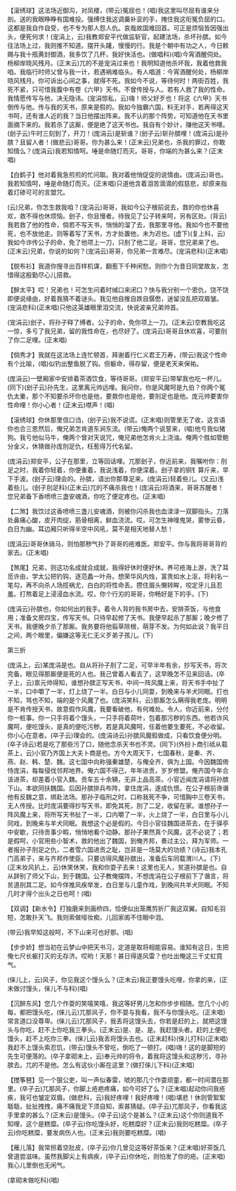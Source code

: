 <!-- { "loadSidebar": true } -->
【滚绣球】这法场近御沟，对凤楼，(带云)冤屈也！(唱)我这里叫尽屈有谁来分剖。送的我眼睁睁有国难投。强缚住我这调羹补衮的手，掩住我这衔冤负屈的口。这都是我自作自受，也不专为那人怨人仇。哀哉故国难回首。可正是烦恼皆因强出头，便死何求！(宠涓上，云)我教郑安平代做监斩官，起建法场，杀坏孙膑。如今往法场上过，我则推不知道。摆开头躇，慢慢的行。我是个朝中有功之人，今日敕赐与我十瓶黄封御酒，我多饮了几杯，我好快活也。(做唱科)(唱)今宵酒醒伺处。杨柳岸晓风残月。(正末云)兀的不是宠涓过来也！我明知道他杀坏我，我着他救我咱。我临行时师父曾与我一计，若遇祸难临头。有人唱道：今宵酒醒何处，杨柳岸晓风残月。你可诉出心间之事，就得不死。我如今不说，等待何时！两街百姓，我死不紧，只可惜我腹中有卷《六甲》天书。不曾传授与人。若有人救了我的性命。我情愿传写与他，决无隐讳。(宠涓惊私，云)嗨！师父好歹也！将这《六甲》天书倒传与他。传与我的天书，原来是假的。我如今独霸六国，料无对手，若再得这天书呵，还有谁人近的我？当日他摆出阵来。我不认的那个阵势，可知道他在天书里面摘下来的。我若杀了这厮，便是绝了这天书也。我自有个妙计，赚他这天书哩。(刽子云)午时三刻到了，开刀！(庞涓云)是斩谁？(刽子云)斩孙膑哩！(庞涓云)是孙膑？且留人者！(做悲云)哥哥。你为甚么来！(正末云)兄弟也，杀我的罪过，你敢知情么？(庞涓云)我若知情呵。唾是命随灯而灭。哥哥，你端的为甚么来？(正末唱)

【白鹤子】他对着我急煎煎的忙问取。我对着他悄促促的说情由。(庞涓云)哥也。我若知情呵，唾是命随灯而灭。(正末唱)只道他含着泪苦滴滴的假慈悲，却原来指着灯碜可可的言盟咒。

(云)兄弟，你怎生救我咱？(宠涓云)哥哥，我如今公子根前说去，救的你也休喜欢，救不得也休烦恼。刽子，你且慢者。待我见了公子转来呵，另有区处。(背云)我若救了他的性命，倘若不写天书，悄悄的溜了去，我那里寻他。我如今也不要他死，也不放他走。则等着写了天书，方才处置他，未为迟也。(虚下)(复上科，云)我如今诈传公子的命，免了他项上一刀，只刖了他二足。哥哥，您兄弟来了也。(正末云)兄弟，你说的如何？(宠涓云)哥哥，你兄弟一言难尽。(宠涓悲科)(正末唱)

【脱布衫】我道你搜寻出百样机谋，翻惹下千种闲愁。则你个为昔日同堂故友，怎惜得这殷勤尽心儿搭救。

【醉太平】哎！兄弟也！可怎生问着时缄口来闭口？快与我分别一个恩仇，饶不饶即便说缘由，好着我猜不着谜头。我见他自推自跌自僝僽，迷留没乱把双眉皱。(宠涓悲科)(正末唱)只他这英雄眼里泪交流，快说波亲兄弟帅首。

(宠涓云)刽子，将孙子释了缚者。公子的命，免你项上一刀。(正末云)空教我吃这一惊，多亏了我兄弟，留的我性命在，也尽好了。(庞涓云)哥哥且休欢喜，可要刖了你二足哩。(正末唱)

【倘秀才】我就在这法场上连忙顿首，拜谢着行仁义君王万寿，(带云)我这个性命有个比喻，(唱)似钓出整鱼脱了钩。但躯命，得存留，便是老天来保祐。

(庞涓云)一壁厢家中安排着茶酒饮食，等待哥哥。(郑安平云)带挈我也吃一杯儿。(同下)(刽子云)孙先生，这里离元帅远哩。我问你，你是风魔呵是九伯？你两个冤仇太重，那个不知要杀坏你也是他，要救你也是他，要刖足也是他。庞元帅要害你性命哩！你小心者！(正末云)噤声！(唱)

【滚绣球】你休那里信口诌，(刽子云)我不说谎。(正末唱)则管里无了收，这言语你也合三思然后，俺兄弟怎肯道东涧东流。(带云)俺两个说誓来，(唱)他亏我似猪狗。我亏他似马牛，俺两个曾对天说咒，俺兄弟他怎肯火上浇油。俺两个胜如管鲍分金义，休猜做孙庞刖足仇，枉惹得万代名留。

(庞涓云)郑安平，公子在那里，立等回话哩。兀那刽子，你近前来，我嘱咐你：刖足之时，我着你轻着，你便重着，我说浅着，你便深着。刽子拿的铜钅算斤来，早下手波。(刽子云)理会的。孙膑，请出你那尊足来。(庞涓云)轻着些儿。(又云)浅着些儿。(刽子刖足科)(正末云)兀的不痛杀我也！(庞涓云)将酒来，哥哥苏醒者！您兄弟备下香喷喷三盏安魂酒，你吃了便定疼也。(正末唱)

【二煞】我饮过这香喷喷三盏儿安魂酒，则被你闪杀我也血渌渌一双脚指头。刀落处鼻痛心酸，皮开肉绽，筋骨相离，鲜血浇流。哎，可怎生神嚎鬼哭，雾惨云昏，白日为幽。耳边厢只听得半空中风吼，莫不是相天地替人愁！

(庞涓云)哥哥休骑马，则怕那秽气扑了哥哥的疮难医。郑安平。你与我将哥哥背的家去。(正末唱)

【煞尾】兄弟，则这功名成就合成就，我得好休时便好休。养可疮海上游，洗了耳觅许由，学太公把钓钩，逐范蠡一叶舟。想荣华风内烛，富贵如水上沤，将利名一笔勾，再不向杀人场揽祸尤，白白的将性命丢。攒住眉头懒转眸，咬定牙儿且忍羞。打熬着足上浸浸血水流。哎，你个行刃的哥哥，你畅好是下的手。(下)

(庞涓云)孙膑也，你如何出的我手。着令人背的我书房中去，安排茶饭，与他食用；准备文房四宝，传写天书。只待早起修了天书。我便早起杀了那厮；晚夕修了天书，我便晚夕杀了那厮。我务要将他翦草除根，萌芽不发。为何如此说？我平日之间，两个眼里，偏嫌这等无仁无义歹弟子孩儿。(下)

第三折

(庞涓上，云)某庞涓是也。自从将孙子刖了二足，可早半年有余，抄写天书，将次完备。眼见得那厮便是死的人也。我己曾着人看去了，这早晚怎不见来回话。(卒子上，云)禀元帅得知，谁想孙膑正写天书，中间一阵风魔上来，将天书手中扯了一半，口中嚼了一半，灯上烧了一半。白日与小儿同耍，到晚来与羊犬同眠。打也不知，骂也不知，端的是个风魔了也。(庞涓笑科，云)那厮怎么瞒得我老庞。明明是不肯传授天书，故意假作风魔，我要看破他，有何难处。令人，你近前来，分付你一桩事。你一只手将着个馒头，一只手将着荷叶，包着那污秽的东西。他若诈风魔呵，便吃馒头，是真的便吃污秽。若是真风魔呵，任着他要生要死，不必收留。你小心在意者。(卒子云)理会的。(庞涓诗云)孙膑风魔假做成，只看饮食便分明。(卒子诗云)若是吃了那些污了口，随他念杀天书也不灵。(同下)(外扮卜商引祗从载茶上，云)小官乃齐国上大夫卜商是也。方今大周天下，七国春秋，是秦、齐、燕、赵、韩、楚、魏。这七国中向称强秦雄楚，与俺全齐，俱为上国。今因魏国倚恃庞涓，每每侵伐邻邦地界。俺六国不得己，年年进贡，岁岁修盟。俺齐国今年合该进茶，却差着小官入魏。贡车五十余辆，无非上品高茶。小官近闻庞涓请将孙膑下山。本欲同扶魏国。后因孙膑排兵布阵，拿住庞涓，遂成仇恨。在公子根前谗谮他有反魏之意，绑赴法场。那孙子临刑之时，口称我死不争，可惜胸中三卷天书，无人传授。比时庞涓要得抄写天书，即免其死，刖了二足，收留在家。谁想孙子一阵风魔上来，将所写天书扯了一半，口内嚼了一半，火上烧了一半，白日里与小儿同戏，到晚来与羊犬同眠。我想这个必是假的。今日小官往魏国进茶去，在于驿亭中安歇，只待贡事少暇，悄悄地看个动静。那孙子果然真个风魔，这不必说了；若是假呵，小官用些小智术，救的他出了魏国，到俺齐邦，奏过主公，拜为军师。一者报孙子刖足之仇，二者雪六国进贡之耻，岂非是一场莫大的功绩？(诗云)我本孔门高弟子，来与齐邦作使臣。只要访得风魔孙膑出，准备后车同载渭川人。(下)(正末妆风扒上，云)休笑休笑，我和你耍子去来！这里也无人，贫道孙膑是也。自从辞别了师父下山，到于魏国。公子教俺摆阵，不想庞涓在公子根前下了谮言，将贫道刖其二足。如今佯推风疾举发，白日里与儿童作戏，到晚间共羊犬同眠。不知几时才得个出头之日也呵！(唱)

【双调】【新水令】打独磨来到画桥四，恰便似出笼鹰剪折厂我这双翼。自知毛羽短，怎敢扑天飞。我则索做哑妆痴，儿回家阁不住眼中泪。

(带云)我早知这般呵，不下山来可也好那。(唱)

【步步娇】想当初在云梦山中把天书习，定道是取将相能容易。谁知有这日，生把俺七尺长躯打灭的无存济。哎哟！天那！甚日得遂风雷？也吐出俺这三千丈虹霓气。

(俫儿上，云)风子，你见我这个馒头么？(正末云)我正要馒头吃哩，你拿的来，(正末做讨馒头，俫儿不与科)(唱)

【沉醉东风】您几个作耍的笑嘻笑嘻，我这等好男儿怎和你步步相随。您几个小的每，都把馒头吃，(俫儿云)兀那风子，你不耍与我看，我不与你馒头吃。(正末唱)常言道口没尊卑。(俫儿云)兀那风子，我丢将这馒头去，你若是赶的上，就把这馒头与你吃，赶不上你吃我三拳头。(正末云)是、是、是。我赶馒头者。赶的上便吃馒头，赶不上吃你三拳。(俫儿云)我丢将馒头去也。(正末赶科)(俫儿打科)(正末唱)我赶不上馒头索忍饥，(带云)馒头不曾吃，倒吃了一顿打。(唱)嗨！这的是脚短的先生可便落的。(卒子拿砌末上，云)奉元帅的将令，着我将这馒头和这秽污，寻孙膑去。兀的不是他。怎么有这伙小厮在这里？(做打俫儿下科)(正末唱)

【搅筝琶】见一个狠公吏，叫一声似春雷，唬的那几个作耍顽童，都一时间潜在那里。(卒子云)兀那风子，你脚上疮疤疼痛，如今可好了么？(正末唱)起动你问我疮疾，我可也皱定双眉。(做悲科，云)我好疼哩！我好疼哩！(唱)堪悲！休则管絮絮聒聒，扯扯拽拽，痛不痛我足下须自知，索甚猜疑。(卒子云)兀那风子，你看我这手里拿的甚么？(正末云)是馒头。(卒子云)这个是甚么？(正末云)这个你则道我不知哩，这个是糕糜。(卒子云)你吃馒头好，吃糕糜好？(正末云)我则吃糕糜。(卒子云)你吃糕糜，要发病伤人也。(正末云)我则要吃糕糜。(唱)

【雁儿落】我常担着空肚皮，(卒子云)你几曾见这等好茶饭来？(正末唱)好茶饭几曾道尝滋味。虽然我脚尖上有病疾，(卒子云)你休吃，则怕发了你的疮。(正末唱)我心儿里倒也无闲气。

(拿砌末做吃科)(唱)


